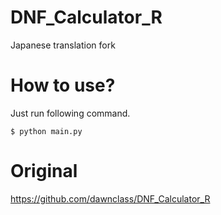 # DNF_Calculator_R
Japanese translation fork

# How to use?
Just run following command.
```
$ python main.py
```

# Original
https://github.com/dawnclass/DNF_Calculator_R
